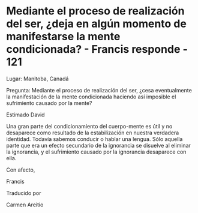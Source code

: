 # Mediante el proceso de realización del ser, ¿deja en algún momento de manifestarse la mente condicionada? - Francis responde - 121

Lugar: Manitoba, Canadá

Pregunta: Mediante el proceso de realización del ser, ¿cesa eventualmente la manifestación de la mente condicionada haciendo así imposible el sufrimiento causado por la mente?

Estimado David

Una gran parte del condicionamiento del cuerpo-mente es útil y no desaparece como resultado de la estabilización en nuestra verdadera identidad. Todavía sabemos conducir o hablar una lengua. Sólo aquella parte que era un efecto secundario de la ignorancia se disuelve al eliminar la ignorancia, y el sufrimiento causado por la ignorancia desaparece con ella.

Con afecto, 

Francis

Traducido por 

Carmen Areitio

